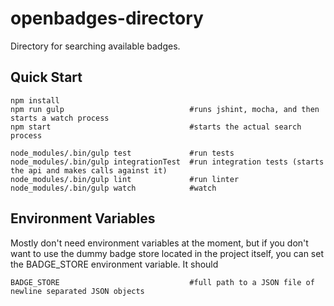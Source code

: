 openbadges-directory
====================

Directory for searching available badges.

## Quick Start

    npm install
    npm run gulp                            #runs jshint, mocha, and then starts a watch process
    npm start                               #starts the actual search process

    node_modules/.bin/gulp test             #run tests
    node_modules/.bin/gulp integrationTest  #run integration tests (starts the api and makes calls against it)
    node_modules/.bin/gulp lint             #run linter
    node_modules/.bin/gulp watch            #watch

## Environment Variables

Mostly don't need environment variables at the moment, but if you don't want to use the dummy badge store
located in the project itself, you can set the BADGE_STORE environment variable. It should

    BADGE_STORE                             #full path to a JSON file of newline separated JSON objects